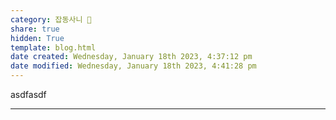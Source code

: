 ```yaml
---  
category: 잡동사니 🧸  
share: true  
hidden: True  
template: blog.html  
date created: Wednesday, January 18th 2023, 4:37:12 pm  
date modified: Wednesday, January 18th 2023, 4:41:28 pm  
---  
```

asdfasdf  
  
---  
